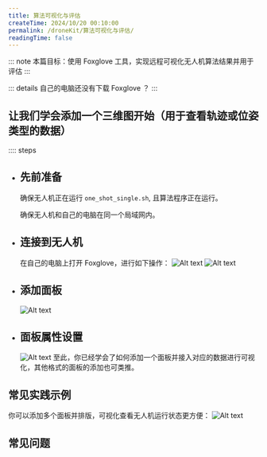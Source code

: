 ```yaml
---
title: 算法可视化与评估
createTime: 2024/10/20 00:10:00
permalink: /droneKit/算法可视化与评估/
readingTime: false
---
```

::: note 本篇目标：使用 Foxglove 工具，实现远程可视化无人机算法结果并用于评估
:::

::: details 自己的电脑还没有下载 Foxglove ？
<LinkCard icon="twemoji:astonished-face" title="下载 Foxglove" href="https://foxglove.dev/download" > </LinkCard>
:::

## 让我们学会添加一个三维图开始（用于查看轨迹或位姿类型的数据）
:::: steps

- ## 先前准备
    确保无人机正在运行 `one_shot_single.sh`, 且算法程序正在运行。

    确保无人机和自己的电脑在同一个局域网内。

- ## 连接到无人机
    在自己的电脑上打开 Foxglove，进行如下操作：
    ![Alt text](https://emnavi-doc-img.oss-cn-beijing.aliyuncs.com/emnavi_assets/intro/foxglove_step_1.png)
    ![Alt text](https://emnavi-doc-img.oss-cn-beijing.aliyuncs.com/emnavi_assets/intro/foxglove_step_2.png)

- ## 添加面板
    ![Alt text](https://emnavi-doc-img.oss-cn-beijing.aliyuncs.com/emnavi_assets/intro/foxglove_step_3.png)

- ## 面板属性设置
    ![Alt text](https://emnavi-doc-img.oss-cn-beijing.aliyuncs.com/emnavi_assets/intro/foxglove_step_4.png)
    至此，你已经学会了如何添加一个面板并接入对应的数据进行可视化，其他格式的面板的添加也可类推。


## 常见实践示例
你可以添加多个面板并排版，可视化查看无人机运行状态更方便：
![Alt text](https://emnavi-doc-img.oss-cn-beijing.aliyuncs.com/emnavi_assets/intro/vin_fusion_demo.png)

## 常见问题

<LinkCard icon="twemoji:astonished-face" title="Foxglove常见问题" href="/droneKit/电脑问题排查/Foxglove可视化工具问题/" > </LinkCard>